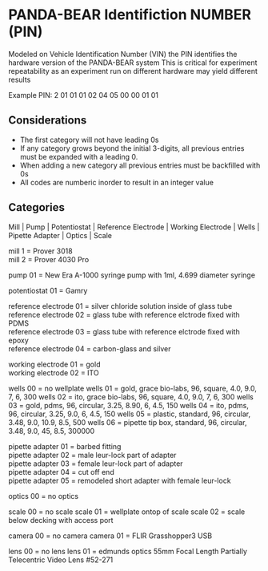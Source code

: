 # PANDA-BEAR Identifiction NUMBER (PIN)

Modeled on Vehicle Identification Number (VIN) the PIN identifies the hardware version of the PANDA-BEAR system
This is critical for experiment repeatability as an experiment run on different hardware may yield different results

Example PIN:
2 01 01 01 02 04 05 00 00 01 01

## Considerations

- The first category will not have leading 0s
- If any category grows beyond the initial 3-digits, all previous entries must be expanded with a leading 0.
- When adding a new category all previous entries must be backfilled with 0s
- All codes are numberic inorder to result in an integer value

## Categories

Mill | Pump | Potentiostat | Reference Electrode | Working Electrode | Wells | Pipette Adapter | Optics | Scale

mill 1 = Prover 3018 \
mill 2 = Prover 4030 Pro

pump 01 = New Era A-1000 syringe pump with 1ml, 4.699 diameter syringe

potentiostat 01 = Gamry

reference electrode 01 = silver chloride solution inside of glass tube\
reference electrode 02 = glass tube with reference elctrode fixed with PDMS\
reference electrode 03 = glass tube with reference elctrode fixed with epoxy\
reference electrode 04 = carbon-glass and silver

working electrode 01 = gold\
working electrode 02 = ITO

wells 00 = no wellplate
wells 01 = gold, grace bio-labs, 96, square, 4.0, 9.0, 7, 6, 300
wells 02 = ito, grace bio-labs, 96, square, 4.0, 9.0, 7, 6, 300
wells 03 = gold, pdms, 96, circular, 3.25, 8.90, 6, 4.5, 150
wells 04 = ito, pdms, 96, circular, 3.25, 9.0, 6, 4.5, 150
wells 05 = plastic, standard, 96, circular, 3.48, 9.0, 10.9, 8.5, 500
wells 06 = pipette tip box, standard, 96, circular, 3.48, 9.0, 45, 8.5, 300000

pipette adapter 01 = barbed fitting\
pipette adapter 02 = male leur-lock part of adapter\
pipette adapter 03 = female leur-lock part of adapter\
pipette adapter 04 = cut off end\
pipette adapter 05 = remodeled short adapter with female leur-lock

optics 00 = no optics

scale 00 = no scale
scale 01 = wellplate ontop of scale
scale 02 = scale below decking with access port

camera 00 = no camera
camera 01 = FLIR Grasshopper3 USB

lens 00 = no lens
lens 01 = edmunds optics 55mm Focal Length Partially Telecentric Video Lens #52-271
